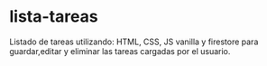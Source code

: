 # lista-tareas
Listado de tareas utilizando: HTML, CSS, JS vanilla y firestore para guardar,editar y eliminar las tareas cargadas por el usuario.
